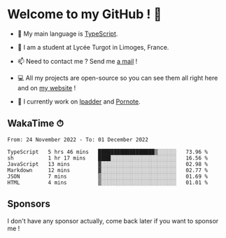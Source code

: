 # Welcome to my GitHub ! 🌃

- 🔭 My main language is [TypeScript](https://www.typescriptlang.org/).

- 🌱 I am a student at Lycée Turgot in Limoges, France.

- 📫 Need to contact me ? Send me <a href="mailto:mikkel@milescode.dev">a mail</a> !

- 💻 All my projects are open-source so you can see them all right here and on <a href="https://www.vexcited.ml">my website</a> !

- 👀 I currently work on [lpadder](https://github.com/Vexcited/lpadder) and [Pornote](https://github.com/Vexcited/Pornote).

## WakaTime ⏱

<!--START_SECTION:waka-->

```text
From: 24 November 2022 - To: 01 December 2022

TypeScript   5 hrs 46 mins   ██████████████████▒░░░░░░   73.96 %
sh           1 hr 17 mins    ████░░░░░░░░░░░░░░░░░░░░░   16.56 %
JavaScript   13 mins         ▓░░░░░░░░░░░░░░░░░░░░░░░░   02.98 %
Markdown     12 mins         ▓░░░░░░░░░░░░░░░░░░░░░░░░   02.77 %
JSON         7 mins          ▒░░░░░░░░░░░░░░░░░░░░░░░░   01.69 %
HTML         4 mins          ▒░░░░░░░░░░░░░░░░░░░░░░░░   01.01 %
```

<!--END_SECTION:waka-->

## Sponsors

I don't have any sponsor actually, come back later if you want to sponsor me !
